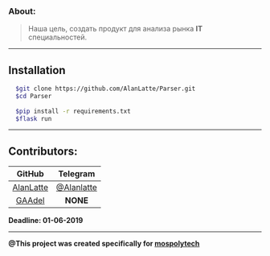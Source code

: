 ### About:
> Наша цель, создать продукт для анализа рынка __IT__ специальностей.
---
## Installation
```sh
  $git clone https://github.com/AlanLatte/Parser.git
  $cd Parser
  
  $pip install -r requirements.txt
  $flask run
```
---
## Contributors:
| GitHub | Telegram |
| :------: | :--------: |
|[AlanLatte](https://github.com/AlanLatte) | [@Alanlatte](https://t.me/Alanlatte/)
|[GAAdel](https://github.com/GAAdel)| __NONE__ |


__Deadline: 01-06-2019__

---

__@This project was created specifically for [mospolytech](https://mospolytech.ru/?eng/ "go to web site")__
